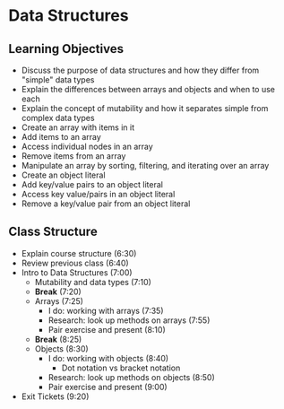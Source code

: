 # Data Structures

## Learning Objectives
- Discuss the purpose of data structures and how they differ from "simple" data types
- Explain the differences between arrays and objects and when to use each
- Explain the concept of mutability and how it separates simple from complex data types
- Create an array with items in it
- Add items to an array
- Access individual nodes in an array
- Remove items from an array
- Manipulate an array by sorting, filtering, and iterating over an array
- Create an object literal
- Add key/value pairs to an object literal
- Access key value/pairs in an object literal
- Remove a key/value pair from an object literal


## Class Structure
- Explain course structure (6:30)
- Review previous class (6:40)
- Intro to Data Structures (7:00)
  - Mutability and data types (7:10)
  - **Break** (7:20)
  - Arrays (7:25)
    - I do: working with arrays (7:35)
    - Research: look up methods on arrays (7:55)
    - Pair exercise and present (8:10)
  - **Break** (8:25)
  - Objects (8:30)
    - I do: working with objects (8:40)
      - Dot notation vs bracket notation
    - Research: look up methods on objects (8:50)
    - Pair exercise and present (9:00)
- Exit Tickets (9:20)
